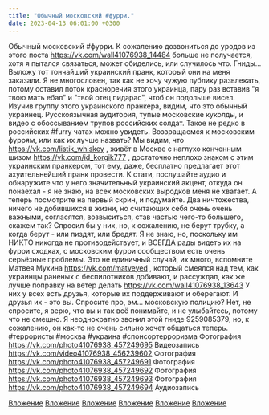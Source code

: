 ```yaml
---
title: "Обычный московский #фурри."
date: 2023-04-13 06:01:00 +0300
---
```


Обычный московский #фурри.
К сожалению дозвониться до уродов из этого поста https://vk.com/wall41076938_14484 больше не получается, хотя я пытался связаться, может обиделись, или случилось что. Гниды...
Выложу тот тончайший украинский пранк, который они на меня заказали. Я не многословен, так как не хочу чужую публику развлекать, потому оставил поток красноречия этого украинца, пару раз вставив "я твою мать ебал" и "твой отец пидарас", чтоб он подольше висел.
Изучив группу этого украинского пранкера, видим, что это обычный украинец. Русскоязычная аудитория, тупые московские куколды, и видео с обоссыванием трупов российских солдат. Такое не редко в российских #furry чатах можно увидеть.
Возвращаемся к московским фуррям, или как их лучше назвать? Мы видим, что https://vk.com/listik_whiskey , живёт в Москве с наглухо конченным шизом https://vk.com/id_korgik777 , достаточно неплохо знаком с этим украинским пранкером, тот ему, даже, бесплатно предлагает этот ахуительнейший пранк провести. К стати, послушайте аудио и обнаружите что у него значительный украинский акцент, откуда он понаехал - я не знаю, на всех московских выродков меня не хватает.
А теперь посмотрите на первый скрин, и подумайте. Два ничтожества, ничего не добившихся в жизни, но считающих себя очень очень важными, согласятся, возвыситься, став частью чего-то большего, скажем так?
Спросил бы у них, но, к сожалению, не берут трубку, а когда берут - или пиздят, или бредят.
Я не знаю, но, поскольку им НИКТО никогда не противодействует, и ВСЕГДА рады видеть их на фурри сходках, с московским фурри сообществом есть очень серьёзные проблемы.
Это не единичный случай, их много, вспомните Матвея Мухина https://vk.com/matveyed , который смеялся над тем, как украинцы раненых с беспилотников добивают, и рассуждал, как же лучше поправку на ветер делать https://vk.com/wall41076938_13643
У них у всех есть друзья, которые их поддерживают и оберегают. И друзья их - это вы.
Спросите про, эм... московскую полицию? Нет, не спросите, я верю, что вы и так всё понимайте, и не улыбайтесь, потому что не смешно.
Я неоднократно звонил этой гниде 9259085379, но, к сожалению, он как-то не очень сильно хочет общаться теперь.
#террористы #москва #украина #спонсортерроризма
Фотография
<a class="vk-attach" href="https://vk.com/photo41076938_457249695">https://vk.com/photo41076938_457249695</a>
Видеозапись
<a class="vk-attach" href="https://vk.com/video41076938_456239602">https://vk.com/video41076938_456239602</a>
Фотография
<a class="vk-attach" href="https://vk.com/photo41076938_457249691">https://vk.com/photo41076938_457249691</a>
Фотография
<a class="vk-attach" href="https://vk.com/photo41076938_457249692">https://vk.com/photo41076938_457249692</a>
Фотография
<a class="vk-attach" href="https://vk.com/photo41076938_457249693">https://vk.com/photo41076938_457249693</a>
Фотография
<a class="vk-attach" href="https://vk.com/photo41076938_457249694">https://vk.com/photo41076938_457249694</a>
Аудиозапись

<a class="vk-attach" href="https://vk.com/photo41076938_457249695">Вложение</a>
<a class="vk-attach" href="https://vk.com/video41076938_456239602">Вложение</a>
<a class="vk-attach" href="https://vk.com/photo41076938_457249691">Вложение</a>
<a class="vk-attach" href="https://vk.com/photo41076938_457249692">Вложение</a>
<a class="vk-attach" href="https://vk.com/photo41076938_457249693">Вложение</a>
<a class="vk-attach" href="https://vk.com/photo41076938_457249694">Вложение</a>
